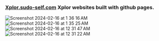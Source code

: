 ### <a href="https://xplor.sudo-self.com">Xplor.sudo-self.com</a>&nbsp;Xplor websites built with github pages.
![Screenshot 2024-02-16 at 1 36 16 AM](https://github.com/sudo-self/gitX/assets/119916323/d38d308c-9f51-4366-8e2e-32551ebe6144)
![Screenshot 2024-02-16 at 1 35 25 AM](https://github.com/sudo-self/gitX/assets/119916323/481b5050-9a8d-4570-b92f-f4368c059d99)
![Screenshot 2024-02-16 at 12 31 47 AM](https://github.com/sudo-self/gitX/assets/119916323/692d0933-a321-4b3c-bbfa-0bd4205f504d)
![Screenshot 2024-02-16 at 12 31 22 AM](https://github.com/sudo-self/gitX/assets/119916323/f05fc968-43c9-4247-a7fb-a1a2e19e74ad)
